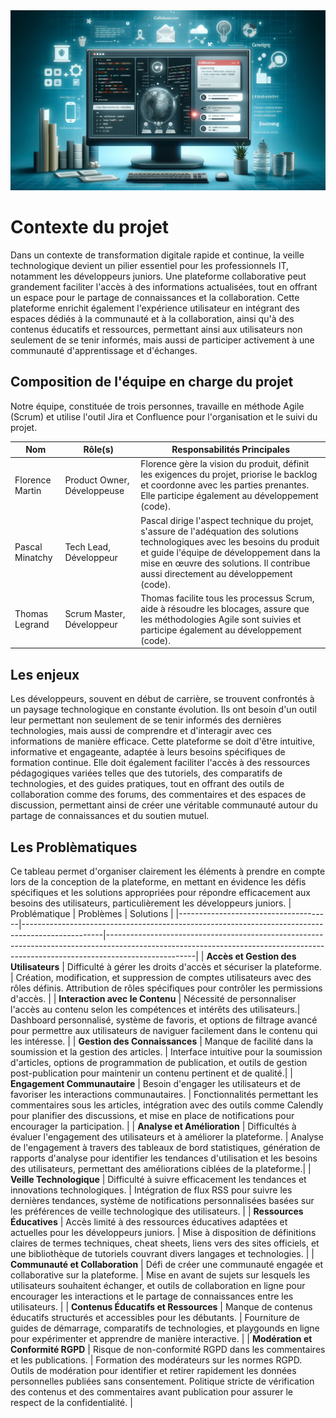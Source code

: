 <img src="../Assets/Images/platform-image.png" alt="Image de la plateforme" width="600">

# Contexte du projet

Dans un contexte de transformation digitale rapide et continue, la veille technologique devient un pilier essentiel pour les professionnels IT, notamment les développeurs juniors.
Une plateforme collaborative peut grandement faciliter l'accès à des informations actualisées, tout en offrant un espace pour le partage de connaissances et la collaboration. Cette plateforme enrichit également l'expérience utilisateur en intégrant des espaces dédiés à la communauté et à la collaboration, ainsi qu'à des contenus éducatifs et ressources, permettant ainsi aux utilisateurs non seulement de se tenir informés, mais aussi de participer activement à une communauté d'apprentissage et d'échanges.

## Composition de l'équipe en charge du projet

Notre équipe, constituée de trois personnes, travaille en méthode Agile (Scrum) et utilise l'outil Jira et Confluence pour l'organisation et le suivi du projet.

| Nom             | Rôle(s)                     | Responsabilités Principales                                                                                                                                                                                                                                   |
| --------------- | --------------------------- | ------------------------------------------------------------------------------------------------------------------------------------------------------------------------------------------------------------------------------------------------------------- |
| Florence Martin | Product Owner, Développeuse | Florence gère la vision du produit, définit les exigences du projet, priorise le backlog et coordonne avec les parties prenantes. Elle participe également au développement (code).                                                                           |
| Pascal Minatchy | Tech Lead, Développeur      | Pascal dirige l'aspect technique du projet, s'assure de l'adéquation des solutions technologiques avec les besoins du produit et guide l'équipe de développement dans la mise en œuvre des solutions. Il contribue aussi directement au développement (code). |
| Thomas Legrand  | Scrum Master, Développeur   | Thomas facilite tous les processus Scrum, aide à résoudre les blocages, assure que les méthodologies Agile sont suivies et participe également au développement (code).                                                                                       |

## Les enjeux

Les développeurs, souvent en début de carrière, se trouvent confrontés à un paysage technologique en constante évolution. Ils ont besoin d'un outil leur permettant non seulement de se tenir informés des dernières technologies, mais aussi de comprendre et d'interagir avec ces informations de manière efficace.
Cette plateforme se doit d'être intuitive, informative et engageante, adaptée à leurs besoins spécifiques de formation continue. Elle doit également faciliter l'accès à des ressources pédagogiques variées telles que des tutoriels, des comparatifs de technologies, et des guides pratiques, tout en offrant des outils de collaboration comme des forums, des commentaires et des espaces de discussion, permettant ainsi de créer une véritable communauté autour du partage de connaissances et du soutien mutuel.

## Les Problèmatiques

Ce tableau permet d'organiser clairement les éléments à prendre en compte lors de la conception de la plateforme, en mettant en évidence les défis spécifiques et les solutions appropriées pour répondre efficacement aux besoins des utilisateurs, particulièrement les développeurs juniors.
| Problématique | Problèmes | Solutions |
|--------------------------------------|--------------------------------------------------------------------------------------------------|----------------------------------------------------------------------------------------------------------------------------------------------------------------------------------|
| **Accès et Gestion des Utilisateurs** | Difficulté à gérer les droits d'accès et sécuriser la plateforme. | Création, modification, et suppression de comptes utilisateurs avec des rôles définis. Attribution de rôles spécifiques pour contrôler les permissions d'accès. |
| **Interaction avec le Contenu** | Nécessité de personnaliser l'accès au contenu selon les compétences et intérêts des utilisateurs.| Dashboard personnalisé, système de favoris, et options de filtrage avancé pour permettre aux utilisateurs de naviguer facilement dans le contenu qui les intéresse. |
| **Gestion des Connaissances** | Manque de facilité dans la soumission et la gestion des articles. | Interface intuitive pour la soumission d'articles, options de programmation de publication, et outils de gestion post-publication pour maintenir un contenu pertinent et de qualité.|
| **Engagement Communautaire** | Besoin d'engager les utilisateurs et de favoriser les interactions communautaires. | Fonctionnalités permettant les commentaires sous les articles, intégration avec des outils comme Calendly pour planifier des discussions, et mise en place de notifications pour encourager la participation. |
| **Analyse et Amélioration** | Difficultés à évaluer l'engagement des utilisateurs et à améliorer la plateforme. | Analyse de l'engagement à travers des tableaux de bord statistiques, génération de rapports d'analyse pour identifier les tendances d'utilisation et les besoins des utilisateurs, permettant des améliorations ciblées de la plateforme.|
| **Veille Technologique** | Difficulté à suivre efficacement les tendances et innovations technologiques. | Intégration de flux RSS pour suivre les dernières tendances, système de notifications personnalisées basées sur les préférences de veille technologique des utilisateurs. |
| **Ressources Éducatives** | Accès limité à des ressources éducatives adaptées et actuelles pour les développeurs juniors. | Mise à disposition de définitions claires de termes techniques, cheat sheets, liens vers des sites officiels, et une bibliothèque de tutoriels couvrant divers langages et technologies. |
| **Communauté et Collaboration** | Défi de créer une communauté engagée et collaborative sur la plateforme. | Mise en avant de sujets sur lesquels les utilisateurs souhaitent échanger, et outils de collaboration en ligne pour encourager les interactions et le partage de connaissances entre les utilisateurs. |
| **Contenus Éducatifs et Ressources** | Manque de contenus éducatifs structurés et accessibles pour les débutants. | Fourniture de guides de démarrage, comparatifs de technologies, et playgounds en ligne pour expérimenter et apprendre de manière interactive. |
| **Modération et Conformité RGPD** | Risque de non-conformité RGPD dans les commentaires et les publications. | Formation des modérateurs sur les normes RGPD. Outils de modération pour identifier et retirer rapidement les données personnelles publiées sans consentement. Politique stricte de vérification des contenus et des commentaires avant publication pour assurer le respect de la confidentialité. |
